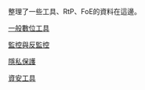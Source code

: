 整理了一些工具、RtP、FoE的資料在這邊。

[一般數位工具](https://github.com/hmsyuan/RtP/blob/master/ITtools.md)

[監控與反監控](https://github.com/hmsyuan/DigitalRights/blob/master/RtP/Surveillance.md)

[隱私保護](https://github.com/hmsyuan/DigitalRights/blob/master/RtP/Protection.md)

[資安工具](https://github.com/hmsyuan/DigitalRights/blob/master/RtP/CyberSecurityTools.md)
